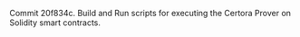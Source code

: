 Commit 20f834c.                    Build and Run scripts for executing the Certora Prover on Solidity smart contracts.